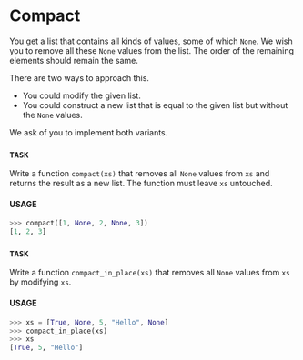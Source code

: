 # Compact

You get a list that contains all kinds of values, some of which `None`.
We wish you to remove all these `None` values from the list.
The order of the remaining elements should remain the same.

There are two ways to approach this.

- You could modify the given list.
- You could construct a new list that is equal to the given list but without the `None` values.

We ask of you to implement both variants.

### `TASK`

Write a function `compact(xs)` that removes all `None` values from `xs` and returns the result as a new list.
The function must leave `xs` untouched.

#### USAGE

```python
>>> compact([1, None, 2, None, 3])
[1, 2, 3]
```

### `TASK`

Write a function `compact_in_place(xs)` that removes all `None` values from `xs` by modifying `xs`.

#### USAGE

```python
>>> xs = [True, None, 5, "Hello", None]
>>> compact_in_place(xs)
>>> xs
[True, 5, "Hello"]
```
